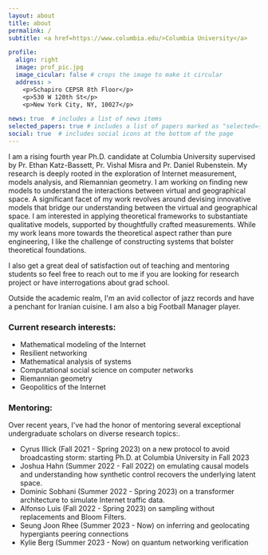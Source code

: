 ```yaml
---
layout: about
title: about
permalink: /
subtitle: <a href=https://www.columbia.edu/>Columbia University</a>

profile:
  align: right
  image: prof_pic.jpg
  image_cicular: false # crops the image to make it circular
  address: >
    <p>Schapiro CEPSR 8th Floor</p>
    <p>530 W 120th St</p>
    <p>New York City, NY, 10027</p>

news: true  # includes a list of news items
selected_papers: true # includes a list of papers marked as "selected={true}"
social: true  # includes social icons at the bottom of the page
---
```


<div style="text-align: left"> I am a rising fourth year Ph.D. candidate at Columbia University supervised by Pr. Ethan Katz-Bassett, Pr. Vishal Misra and Pr. Daniel Rubenstein.  My research is deeply rooted in the exploration of Internet measurement, models analysis, and Riemannian geometry. I am working on finding new models to understand the interactions between virtual and geographical space. A significant facet of my work revolves around devising innovative models that bridge our understanding between the virtual and geographical space. I am interested in applying theoretical frameworks to substantiate qualitative models, supported by thoughtfully crafted measurements. While my work leans more towards the theoretical aspect rather than pure engineering, I like the challenge of constructing systems that bolster theoretical foundations.

I also get a great deal of satisfaction out of teaching and mentoring students so feel free to reach out to me if you are looking for research project or have interrogations about grad school.  

Outside the academic realm, I'm an avid collector of jazz records and have a penchant for Iranian cuisine. I am also a big Football Manager player.



<h3>Current research interests:</h3>

<ul>
<li> Mathematical modeling of the Internet </li>
<li> Resilient networking </li>
<li> Mathematical analysis of systems </li>
<li> Computational social science on computer networks</li>
<li> Riemannian geometry </li>
<li> Geopolitics of the Internet </li>
</ul>

<h3>Mentoring:</h3>

Over recent years, I've had the honor of mentoring several exceptional undergraduate scholars on diverse research topics:.
<ul>
   <li>Cyrus Illick (Fall 2021 - Spring 2023) on a new protocol to avoid broadcasting storm: starting Ph.D. at Columbia University in Fall 2023 </li>
   <li>Joshua Hahn (Summer 2022 - Fall 2022) on emulating causal models and understanding how synthetic control recovers the underlying latent space.</li>
   <li>Dominic Sobhani (Summer 2022 - Spring 2023) on a transformer architecture to simulate Internet traffic data.</li>
   <li>Alfonso Luis (Fall 2022 - Spring 2023) on sampling without replacements and Bloom Filters. </li>
   <li> Seung Joon Rhee (Summer 2023 - Now) on inferring and geolocating hypergiants peering connections </li>  
   <li> Kylie Berg (Summer 2023 - Now) on quantum networking verification </li>
</ul>
